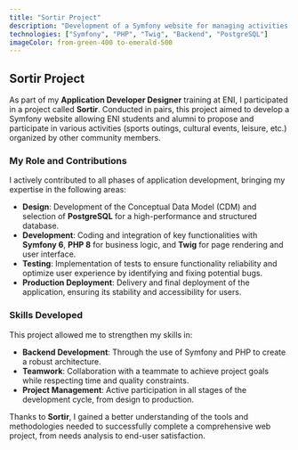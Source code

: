 ```yaml
---
title: "Sortir Project"
description: "Development of a Symfony website for managing activities between ENI students and alumni."
technologies: ["Symfony", "PHP", "Twig", "Backend", "PostgreSQL"]
imageColor: from-green-400 to-emerald-500
---
```


## Sortir Project

As part of my **Application Developer Designer** training at ENI, I participated in a project called **Sortir**. Conducted in pairs, this project aimed to develop a Symfony website allowing ENI students and alumni to propose and participate in various activities (sports outings, cultural events, leisure, etc.) organized by other community members.

### My Role and Contributions

I actively contributed to all phases of application development, bringing my expertise in the following areas:

- **Design**: Development of the Conceptual Data Model (CDM) and selection of **PostgreSQL** for a high-performance and structured database.
- **Development**: Coding and integration of key functionalities with **Symfony 6**, **PHP 8** for business logic, and **Twig** for page rendering and user interface.
- **Testing**: Implementation of tests to ensure functionality reliability and optimize user experience by identifying and fixing potential bugs.
- **Production Deployment**: Delivery and final deployment of the application, ensuring its stability and accessibility for users.

### Skills Developed

This project allowed me to strengthen my skills in:

- **Backend Development**: Through the use of Symfony and PHP to create a robust architecture.
- **Teamwork**: Collaboration with a teammate to achieve project goals while respecting time and quality constraints.
- **Project Management**: Active participation in all stages of the development cycle, from design to production.

Thanks to **Sortir**, I gained a better understanding of the tools and methodologies needed to successfully complete a comprehensive web project, from needs analysis to end-user satisfaction.